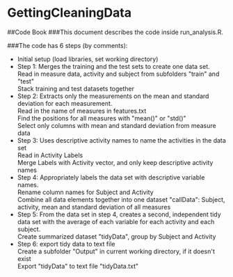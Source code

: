 # GettingCleaningData
##Code Book
###This document describes the code inside run_analysis.R.  

###The code has 6 steps (by comments):

* Initial setup (load libraries, set working directory)
* Step 1: Merges the training and the test sets to create one data set.
<br/> Read in measure data, activity and subject from subfolders "train" and "test"
<br/> Stack training and test datasets together
* Step 2: Extracts only the measurements on the mean and standard deviation for each measurement.
<br/> Read in the name of measures in features.txt
<br/> Find the positions for all measures with "mean()" or "std()"
<br/> Select only columns with mean and standard deviation from measure data
* Step 3: Uses descriptive activity names to name the activities in the data set
<br/> Read in Activity Labels
<br/> Merge Labels with Activity vector, and only keep descriptive activity names
* Step 4: Appropriately labels the data set with descriptive variable names.
<br/> Rename column names for Subject and Activity
<br/> Combine all data elements together into one dataset "callData": Subject, activity, mean and standard deviation of all measures
* Step 5: From the data set in step 4, creates a second, independent tidy data set with the average of each variable for each activity and each subject.
<br/> Create summarized dataset "tidyData", group by Subject and Activity
* Step 6: export tidy data to text file
<br/> Create a subfolder "Output" in current working directory, if it doesn't exist
<br/> Export "tidyData" to text file "tidyData.txt"


